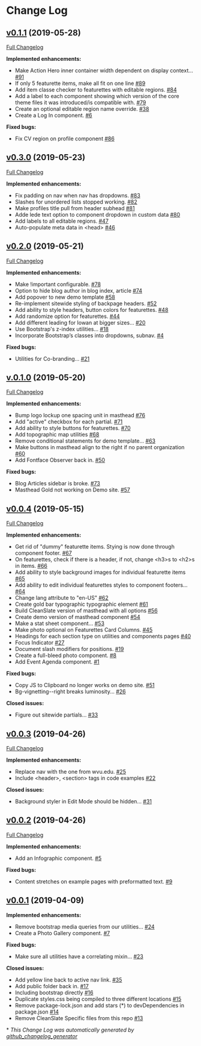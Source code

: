 # Change Log

## [v0.1.1](https://github.com/wvuweb/wvu-design-system/tree/v0.1.1) (2019-05-28)
[Full Changelog](https://github.com/wvuweb/wvu-design-system/compare/v0.3.0...v0.1.1)

**Implemented enhancements:**

- Make Action Hero inner container width dependent on display context... [\#91](https://github.com/wvuweb/wvu-design-system/issues/91)
- If only 5 featurette items, make all fit on one line [\#89](https://github.com/wvuweb/wvu-design-system/issues/89)
- Add item classe checker to featurettes with editable regions. [\#84](https://github.com/wvuweb/wvu-design-system/issues/84)
- Add a label to each component showing which version of the core theme files it was introduced/is compatible with. [\#79](https://github.com/wvuweb/wvu-design-system/issues/79)
- Create an optional editable region name override. [\#38](https://github.com/wvuweb/wvu-design-system/issues/38)
- Create a Log In component. [\#6](https://github.com/wvuweb/wvu-design-system/issues/6)

**Fixed bugs:**

- Fix CV region on profile component [\#86](https://github.com/wvuweb/wvu-design-system/issues/86)

## [v0.3.0](https://github.com/wvuweb/wvu-design-system/tree/v0.3.0) (2019-05-23)
[Full Changelog](https://github.com/wvuweb/wvu-design-system/compare/v0.2.0...v0.3.0)

**Implemented enhancements:**

- Fix padding on nav when nav has dropdowns. [\#83](https://github.com/wvuweb/wvu-design-system/issues/83)
- Slashes for unordered lists stopped working. [\#82](https://github.com/wvuweb/wvu-design-system/issues/82)
- Make profiles title pull from header subhead [\#81](https://github.com/wvuweb/wvu-design-system/issues/81)
- Adde lede text option to component dropdown in custom data [\#80](https://github.com/wvuweb/wvu-design-system/issues/80)
- Add labels to all editable regions. [\#47](https://github.com/wvuweb/wvu-design-system/issues/47)
- Auto-populate meta data in \<head\> [\#46](https://github.com/wvuweb/wvu-design-system/issues/46)

## [v0.2.0](https://github.com/wvuweb/wvu-design-system/tree/v0.2.0) (2019-05-21)
[Full Changelog](https://github.com/wvuweb/wvu-design-system/compare/v.0.1.0...v0.2.0)

**Implemented enhancements:**

- Make !important configurable. [\#78](https://github.com/wvuweb/wvu-design-system/issues/78)
- Option to hide blog author in blog index, article [\#74](https://github.com/wvuweb/wvu-design-system/issues/74)
- Add popover to new demo template [\#58](https://github.com/wvuweb/wvu-design-system/issues/58)
- Re-implement sitewide styling of backpage headers. [\#52](https://github.com/wvuweb/wvu-design-system/issues/52)
- Add ability to style headers, button colors for featurettes. [\#48](https://github.com/wvuweb/wvu-design-system/issues/48)
- Add randomize option for featurettes. [\#44](https://github.com/wvuweb/wvu-design-system/issues/44)
- Add different leading for Iowan at bigger sizes... [\#20](https://github.com/wvuweb/wvu-design-system/issues/20)
- Use Bootstrap's z-index utilities... [\#18](https://github.com/wvuweb/wvu-design-system/issues/18)
- Incorporate Bootstrap’s classes into dropdowns, subnav. [\#4](https://github.com/wvuweb/wvu-design-system/issues/4)

**Fixed bugs:**

- Utilities for Co-branding... [\#21](https://github.com/wvuweb/wvu-design-system/issues/21)

## [v.0.1.0](https://github.com/wvuweb/wvu-design-system/tree/v.0.1.0) (2019-05-20)
[Full Changelog](https://github.com/wvuweb/wvu-design-system/compare/v0.0.4...v.0.1.0)

**Implemented enhancements:**

- Bump logo lockup one spacing unit in masthead [\#76](https://github.com/wvuweb/wvu-design-system/issues/76)
- Add "active" checkbox for each partial. [\#71](https://github.com/wvuweb/wvu-design-system/issues/71)
- Add ability to style buttons for featurettes. [\#70](https://github.com/wvuweb/wvu-design-system/issues/70)
- Add topographic map utilities [\#68](https://github.com/wvuweb/wvu-design-system/issues/68)
- Remove conditional statements for demo template... [\#63](https://github.com/wvuweb/wvu-design-system/issues/63)
- Make buttons in masthead align to the right if no parent organization [\#60](https://github.com/wvuweb/wvu-design-system/issues/60)
- Add Fontface Observer back in. [\#50](https://github.com/wvuweb/wvu-design-system/issues/50)

**Fixed bugs:**

- Blog Articles sidebar is broke. [\#73](https://github.com/wvuweb/wvu-design-system/issues/73)
- Masthead Gold not working on Demo site. [\#57](https://github.com/wvuweb/wvu-design-system/issues/57)

## [v0.0.4](https://github.com/wvuweb/wvu-design-system/tree/v0.0.4) (2019-05-15)
[Full Changelog](https://github.com/wvuweb/wvu-design-system/compare/v0.0.3...v0.0.4)

**Implemented enhancements:**

- Get rid of "dummy" featurette items. Stying is now done through component footer. [\#67](https://github.com/wvuweb/wvu-design-system/issues/67)
- On featurettes, check if there is a header, if not, change \<h3\>s to \<h2\>s in items. [\#66](https://github.com/wvuweb/wvu-design-system/issues/66)
- Add ability to style background images for individual featurette items [\#65](https://github.com/wvuweb/wvu-design-system/issues/65)
- Add ability to edit individual featurettes styles to component footers... [\#64](https://github.com/wvuweb/wvu-design-system/issues/64)
- Change lang attribute to "en-US" [\#62](https://github.com/wvuweb/wvu-design-system/issues/62)
- Create gold bar typographic typographic element [\#61](https://github.com/wvuweb/wvu-design-system/issues/61)
- Build CleanSlate version of masthead with all options [\#56](https://github.com/wvuweb/wvu-design-system/issues/56)
- Create demo version of masthead component [\#54](https://github.com/wvuweb/wvu-design-system/issues/54)
- Make a stat sheet component... [\#53](https://github.com/wvuweb/wvu-design-system/issues/53)
- Make photo optional on Featurettes Card Columns. [\#45](https://github.com/wvuweb/wvu-design-system/issues/45)
- Headings for each section type on utilities and components pages [\#40](https://github.com/wvuweb/wvu-design-system/issues/40)
- Focus Indicator [\#27](https://github.com/wvuweb/wvu-design-system/issues/27)
- Document slash modifiers for positions. [\#19](https://github.com/wvuweb/wvu-design-system/issues/19)
- Create a full-bleed photo component. [\#8](https://github.com/wvuweb/wvu-design-system/issues/8)
- Add Event Agenda component. [\#1](https://github.com/wvuweb/wvu-design-system/issues/1)

**Fixed bugs:**

- Copy JS to Clipboard no longer works on demo site. [\#51](https://github.com/wvuweb/wvu-design-system/issues/51)
- Bg-vignetting--right breaks luminosity... [\#26](https://github.com/wvuweb/wvu-design-system/issues/26)

**Closed issues:**

- Figure out sitewide partials... [\#33](https://github.com/wvuweb/wvu-design-system/issues/33)

## [v0.0.3](https://github.com/wvuweb/wvu-design-system/tree/v0.0.3) (2019-04-26)
[Full Changelog](https://github.com/wvuweb/wvu-design-system/compare/v0.0.2...v0.0.3)

**Implemented enhancements:**

- Replace nav with the one from wvu.edu. [\#25](https://github.com/wvuweb/wvu-design-system/issues/25)
- Include \<header\>, \<section\> tags in code examples [\#22](https://github.com/wvuweb/wvu-design-system/issues/22)

**Closed issues:**

- Background styler in Edit Mode should be hidden... [\#31](https://github.com/wvuweb/wvu-design-system/issues/31)

## [v0.0.2](https://github.com/wvuweb/wvu-design-system/tree/v0.0.2) (2019-04-26)
[Full Changelog](https://github.com/wvuweb/wvu-design-system/compare/v0.0.1...v0.0.2)

**Implemented enhancements:**

- Add an Infographic component. [\#5](https://github.com/wvuweb/wvu-design-system/issues/5)

**Fixed bugs:**

- Content stretches on example pages with preformatted text. [\#9](https://github.com/wvuweb/wvu-design-system/issues/9)

## [v0.0.1](https://github.com/wvuweb/wvu-design-system/tree/v0.0.1) (2019-04-09)
**Implemented enhancements:**

- Remove bootstrap media queries from our utilities... [\#24](https://github.com/wvuweb/wvu-design-system/issues/24)
- Create a Photo Gallery component. [\#7](https://github.com/wvuweb/wvu-design-system/issues/7)

**Fixed bugs:**

- Make sure all utilities have a correlating mixin... [\#23](https://github.com/wvuweb/wvu-design-system/issues/23)

**Closed issues:**

- Add yellow line back to active nav link. [\#35](https://github.com/wvuweb/wvu-design-system/issues/35)
- Add public folder back in. [\#17](https://github.com/wvuweb/wvu-design-system/issues/17)
- Including bootstrap directly [\#16](https://github.com/wvuweb/wvu-design-system/issues/16)
- Duplicate styles.css being compiled to three different locations [\#15](https://github.com/wvuweb/wvu-design-system/issues/15)
- Remove package-lock.json and add stars \(\*\) to devDependencies in package.json [\#14](https://github.com/wvuweb/wvu-design-system/issues/14)
- Remove CleanSlate Specific files from this repo [\#13](https://github.com/wvuweb/wvu-design-system/issues/13)



\* *This Change Log was automatically generated by [github_changelog_generator](https://github.com/skywinder/Github-Changelog-Generator)*